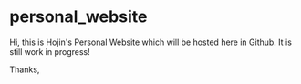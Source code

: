 # personal_website

Hi, this is Hojin's Personal Website which will be hosted here in Github. It is still work in progress!

Thanks,

